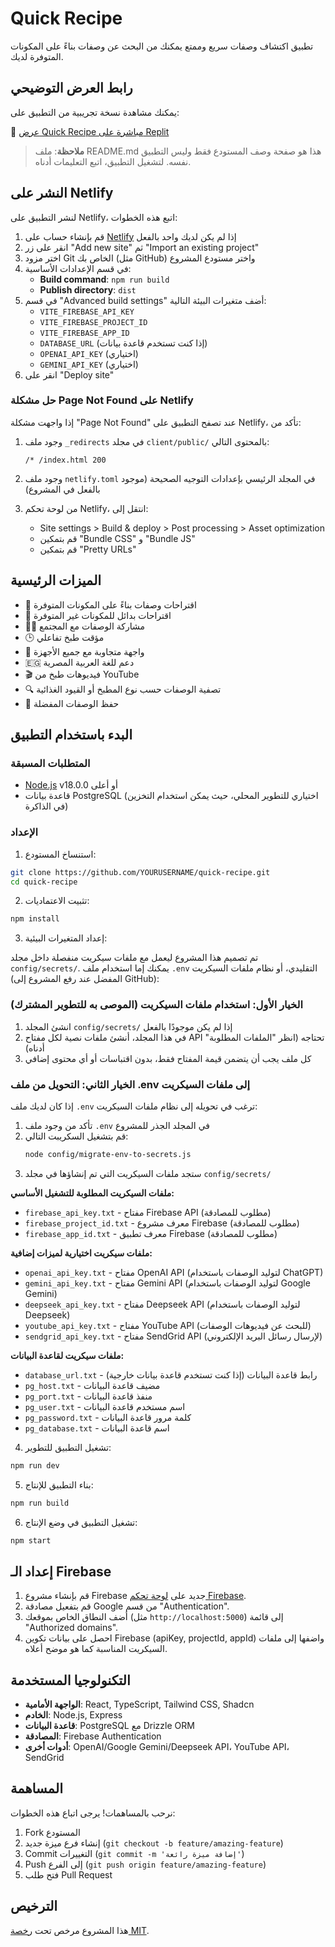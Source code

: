 # Quick Recipe

تطبيق اكتشاف وصفات سريع وممتع يمكنك من البحث عن وصفات بناءً على المكونات المتوفرة لديك.

## رابط العرض التوضيحي

يمكنك مشاهدة نسخة تجريبية من التطبيق على:

🔗 [عرض Quick Recipe مباشرة على Replit](https://replit.com/@YOURUSERNAME/quick-recipe)

> **ملاحظة**: ملف README.md هذا هو صفحة وصف المستودع فقط وليس التطبيق نفسه. لتشغيل التطبيق، اتبع التعليمات أدناه.

## النشر على Netlify

لنشر التطبيق على Netlify، اتبع هذه الخطوات:

1. قم بإنشاء حساب على [Netlify](https://netlify.com/) إذا لم يكن لديك واحد بالفعل
2. انقر على زر "Add new site" ثم "Import an existing project"
3. اختر مزود Git الخاص بك (مثل GitHub) واختر مستودع المشروع
4. في قسم الإعدادات الأساسية:
   - **Build command**: `npm run build`
   - **Publish directory**: `dist`
5. في قسم "Advanced build settings" أضف متغيرات البيئة التالية:
   - `VITE_FIREBASE_API_KEY`
   - `VITE_FIREBASE_PROJECT_ID`
   - `VITE_FIREBASE_APP_ID`
   - `DATABASE_URL` (إذا كنت تستخدم قاعدة بيانات)
   - `OPENAI_API_KEY` (اختياري)
   - `GEMINI_API_KEY` (اختياري)
6. انقر على "Deploy site"

### حل مشكلة Page Not Found على Netlify

إذا واجهت مشكلة "Page Not Found" عند تصفح التطبيق على Netlify، تأكد من:

1. وجود ملف `_redirects` في مجلد `client/public/` بالمحتوى التالي:
   ```
   /* /index.html 200
   ```

2. وجود ملف `netlify.toml` في المجلد الرئيسي بإعدادات التوجيه الصحيحة (موجود بالفعل في المشروع)

3. من لوحة تحكم Netlify، انتقل إلى:
   - Site settings > Build & deploy > Post processing > Asset optimization
   - قم بتمكين "Bundle CSS" و "Bundle JS"
   - قم بتمكين "Pretty URLs"

## الميزات الرئيسية

- 🥗 اقتراحات وصفات بناءً على المكونات المتوفرة
- 🔄 اقتراحات بدائل للمكونات غير المتوفرة
- 👨‍🍳 مشاركة الوصفات مع المجتمع
- 🕒 مؤقت طبخ تفاعلي
- 📱 واجهة متجاوبة مع جميع الأجهزة
- 🇪🇬 دعم للغة العربية المصرية
- 🎬 فيديوهات طبخ من YouTube
- 🔍 تصفية الوصفات حسب نوع المطبخ أو القيود الغذائية
- 💾 حفظ الوصفات المفضلة

## البدء باستخدام التطبيق

### المتطلبات المسبقة

- [Node.js](https://nodejs.org/) v18.0.0 أو أعلى
- قاعدة بيانات PostgreSQL (اختياري للتطوير المحلي، حيث يمكن استخدام التخزين في الذاكرة)

### الإعداد

1. استنساخ المستودع:

```bash
git clone https://github.com/YOURUSERNAME/quick-recipe.git
cd quick-recipe
```

2. تثبيت الاعتماديات:

```bash
npm install
```

3. إعداد المتغيرات البيئية:

تم تصميم هذا المشروع ليعمل مع ملفات سيكريت منفصلة داخل مجلد `config/secrets/`. 
يمكنك إما استخدام ملف `.env` التقليدي، أو نظام ملفات السيكريت (المفضل عند رفع المشروع إلى GitHub):

### الخيار الأول: استخدام ملفات السيكريت (الموصى به للتطوير المشترك)

1. انشئ المجلد `config/secrets/` إذا لم يكن موجودًا بالفعل
2. في هذا المجلد، أنشئ ملفات نصية لكل مفتاح API تحتاجه (انظر "الملفات المطلوبة" أدناه)
3. كل ملف يجب أن يتضمن قيمة المفتاح فقط، بدون اقتباسات أو أي محتوى إضافي

### الخيار الثاني: التحويل من ملف .env إلى ملفات السيكريت

إذا كان لديك ملف `.env` ترغب في تحويله إلى نظام ملفات السيكريت:

1. تأكد من وجود ملف `.env` في المجلد الجذر للمشروع
2. قم بتشغيل السكريبت التالي:
   ```bash
   node config/migrate-env-to-secrets.js
   ```
3. ستجد ملفات السيكريت التي تم إنشاؤها في مجلد `config/secrets/`

**ملفات السيكريت المطلوبة للتشغيل الأساسي:**

- `firebase_api_key.txt` - مفتاح Firebase API (مطلوب للمصادقة)
- `firebase_project_id.txt` - معرف مشروع Firebase (مطلوب للمصادقة)
- `firebase_app_id.txt` - معرف تطبيق Firebase (مطلوب للمصادقة)

**ملفات سيكريت اختيارية لميزات إضافية:**

- `openai_api_key.txt` - مفتاح OpenAI API (لتوليد الوصفات باستخدام ChatGPT)
- `gemini_api_key.txt` - مفتاح Gemini API (لتوليد الوصفات باستخدام Google Gemini)
- `deepseek_api_key.txt` - مفتاح Deepseek API (لتوليد الوصفات باستخدام Deepseek)
- `youtube_api_key.txt` - مفتاح YouTube API (للبحث عن فيديوهات الوصفات)
- `sendgrid_api_key.txt` - مفتاح SendGrid API (لإرسال رسائل البريد الإلكتروني)

**ملفات سيكريت لقاعدة البيانات:**

- `database_url.txt` - رابط قاعدة البيانات (إذا كنت تستخدم قاعدة بيانات خارجية)
- `pg_host.txt` - مضيف قاعدة البيانات
- `pg_port.txt` - منفذ قاعدة البيانات
- `pg_user.txt` - اسم مستخدم قاعدة البيانات
- `pg_password.txt` - كلمة مرور قاعدة البيانات
- `pg_database.txt` - اسم قاعدة البيانات

4. تشغيل التطبيق للتطوير:

```bash
npm run dev
```

5. بناء التطبيق للإنتاج:

```bash
npm run build
```

6. تشغيل التطبيق في وضع الإنتاج:

```bash
npm start
```

## إعداد الـ Firebase

1. قم بإنشاء مشروع Firebase جديد على [لوحة تحكم Firebase](https://console.firebase.google.com/).
2. قم بتفعيل مصادقة Google من قسم "Authentication".
3. أضف النطاق الخاص بموقعك (مثل `http://localhost:5000`) إلى قائمة "Authorized domains".
4. احصل على بيانات تكوين Firebase (apiKey, projectId, appId) واضفها إلى ملفات السيكريت المناسبة كما هو موضح أعلاه.

## التكنولوجيا المستخدمة

- **الواجهة الأمامية**: React, TypeScript, Tailwind CSS, Shadcn
- **الخادم**: Node.js, Express
- **قاعدة البيانات**: PostgreSQL مع Drizzle ORM
- **المصادقة**: Firebase Authentication
- **أدوات أخرى**: OpenAI/Google Gemini/Deepseek API، YouTube API، SendGrid

## المساهمة

نرحب بالمساهمات! يرجى اتباع هذه الخطوات:

1. Fork المستودع
2. إنشاء فرع ميزة جديد (`git checkout -b feature/amazing-feature`)
3. Commit التغييرات (`git commit -m 'إضافة ميزة رائعة'`)
4. Push إلى الفرع (`git push origin feature/amazing-feature`)
5. فتح طلب Pull Request

## الترخيص

هذا المشروع مرخص تحت [رخصة MIT](LICENSE).